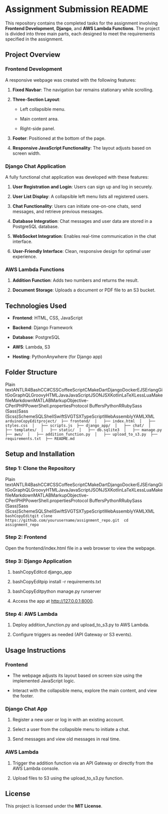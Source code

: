 Assignment Submission README
============================

This repository contains the completed tasks for the assignment involving **Frontend Development**, **Django**, and **AWS Lambda Functions**. The project is divided into three main parts, each designed to meet the requirements specified in the assignment.

Project Overview
----------------

### **Frontend Development**

A responsive webpage was created with the following features:

1.  **Fixed Navbar**: The navigation bar remains stationary while scrolling.
    
2.  **Three-Section Layout**:
    
    *   Left collapsible menu.
        
    *   Main content area.
        
    *   Right-side panel.
        
3.  **Footer**: Positioned at the bottom of the page.
    
4.  **Responsive JavaScript Functionality**: The layout adjusts based on screen width.
    

### **Django Chat Application**

A fully functional chat application was developed with these features:

1.  **User Registration and Login**: Users can sign up and log in securely.
    
2.  **User List Display**: A collapsible left menu lists all registered users.
    
3.  **Chat Functionality**: Users can initiate one-on-one chats, send messages, and retrieve previous messages.
    
4.  **Database Integration**: Chat messages and user data are stored in a PostgreSQL database.
    
5.  **WebSocket Integration**: Enables real-time communication in the chat interface.
    
6.  **User-Friendly Interface**: Clean, responsive design for optimal user experience.
    

### **AWS Lambda Functions**

1.  **Addition Function**: Adds two numbers and returns the result.
    
2.  **Document Storage**: Uploads a document or PDF file to an S3 bucket.
    

Technologies Used
-----------------

*   **Frontend**: HTML, CSS, JavaScript
    
*   **Backend**: Django Framework
    
*   **Database**: PostgreSQL
    
*   **AWS**: Lambda, S3
    
*   **Hosting**: PythonAnywhere (for Django app)
    

Folder Structure
----------------

Plain textANTLR4BashCC#CSSCoffeeScriptCMakeDartDjangoDockerEJSErlangGitGoGraphQLGroovyHTMLJavaJavaScriptJSONJSXKotlinLaTeXLessLuaMakefileMarkdownMATLABMarkupObjective-CPerlPHPPowerShell.propertiesProtocol BuffersPythonRRubySass (Sass)Sass (Scss)SchemeSQLShellSwiftSVGTSXTypeScriptWebAssemblyYAMLXML`   arduinoCopyEditproject/  ├── frontend/  │   ├── index.html  │   ├── styles.css  │   ├── scripts.js  ├── django_app/  │   ├── chat/  │   ├── templates/  │   ├── static/  │   ├── db.sqlite3  │   ├── manage.py  ├── aws/  │   ├── addition_function.py  │   ├── upload_to_s3.py  ├── requirements.txt  ├── README.md   `

Setup and Installation
----------------------

### **Step 1: Clone the Repository**

Plain textANTLR4BashCC#CSSCoffeeScriptCMakeDartDjangoDockerEJSErlangGitGoGraphQLGroovyHTMLJavaJavaScriptJSONJSXKotlinLaTeXLessLuaMakefileMarkdownMATLABMarkupObjective-CPerlPHPPowerShell.propertiesProtocol BuffersPythonRRubySass (Sass)Sass (Scss)SchemeSQLShellSwiftSVGTSXTypeScriptWebAssemblyYAMLXML`   bashCopyEditgit clone https://github.com/yourusername/assignment_repo.git  cd assignment_repo   `

### **Step 2: Frontend**

Open the frontend/index.html file in a web browser to view the webpage.

### **Step 3: Django Application**

1.  bashCopyEditcd django\_app
    
2.  bashCopyEditpip install -r requirements.txt
    
3.  bashCopyEditpython manage.py runserver
    
4.  Access the app at http://127.0.0.1:8000.
    

### **Step 4: AWS Lambda**

1.  Deploy addition\_function.py and upload\_to\_s3.py to AWS Lambda.
    
2.  Configure triggers as needed (API Gateway or S3 events).
    

Usage Instructions
------------------

### **Frontend**

*   The webpage adjusts its layout based on screen size using the implemented JavaScript logic.
    
*   Interact with the collapsible menu, explore the main content, and view the footer.
    

### **Django Chat App**

1.  Register a new user or log in with an existing account.
    
2.  Select a user from the collapsible menu to initiate a chat.
    
3.  Send messages and view old messages in real time.
    

### **AWS Lambda**

1.  Trigger the addition function via an API Gateway or directly from the AWS Lambda console.
    
2.  Upload files to S3 using the upload\_to\_s3.py function.
    
License
-------

This project is licensed under the **MIT License**.
